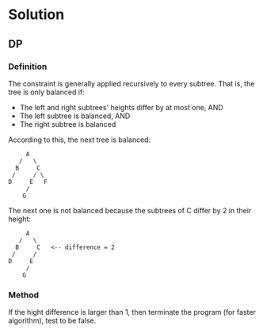 # Solution
## DP
### Definition
The constraint is generally applied recursively to every subtree. That is, the tree is only balanced if:
* The left and right subtrees' heights differ by at most one, AND
* The left subtree is balanced, AND
* The right subtree is balanced

According to this, the next tree is balanced:
```
     A
   /   \
  B     C  
 /     / \  
D     E   F  
     /  
    G  
```
The next one is not balanced because the subtrees of C differ by 2 in their height:
```
     A
   /   \
  B     C   <-- difference = 2
 /     /
D     E  
     /  
    G  
```
### Method
If the hight difference is larger than 1, then terminate the program (for faster algorithm), test to be false.
